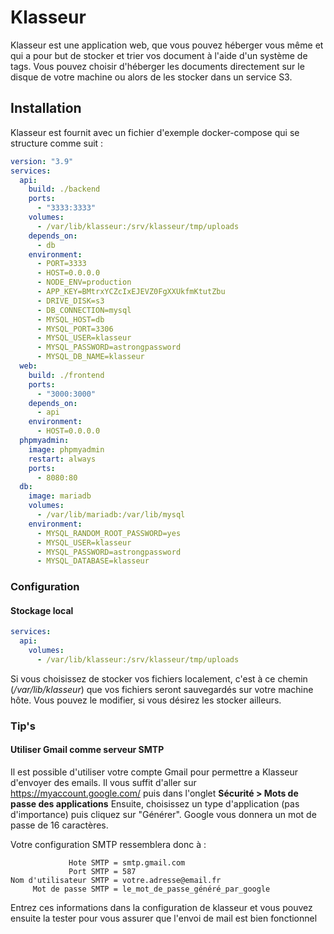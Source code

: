 # Klasseur

Klasseur est une application web, que vous pouvez héberger vous même et qui a pour but de stocker et trier vos document à l'aide d'un système de tags. Vous pouvez choisir d'héberger les documents directement sur le disque de votre machine ou alors de les stocker dans un service S3.

## Installation

Klasseur est fournit avec un fichier d'exemple docker-compose qui se structure comme suit :

```yml
version: "3.9"
services:
  api:
    build: ./backend
    ports:
      - "3333:3333"
    volumes:
      - /var/lib/klasseur:/srv/klasseur/tmp/uploads
    depends_on:
      - db
    environment:
      - PORT=3333
      - HOST=0.0.0.0
      - NODE_ENV=production
      - APP_KEY=BMtrxYCZcIxEJEVZ0FgXXUkfmKtutZbu
      - DRIVE_DISK=s3
      - DB_CONNECTION=mysql
      - MYSQL_HOST=db
      - MYSQL_PORT=3306
      - MYSQL_USER=klasseur
      - MYSQL_PASSWORD=astrongpassword
      - MYSQL_DB_NAME=klasseur
  web:
    build: ./frontend
    ports:
      - "3000:3000"
    depends_on:
      - api
    environment:
      - HOST=0.0.0.0
  phpmyadmin:
    image: phpmyadmin
    restart: always
    ports:
      - 8080:80
  db:
    image: mariadb
    volumes:
      - /var/lib/mariadb:/var/lib/mysql
    environment:
      - MYSQL_RANDOM_ROOT_PASSWORD=yes
      - MYSQL_USER=klasseur
      - MYSQL_PASSWORD=astrongpassword
      - MYSQL_DATABASE=klasseur
```

### Configuration
#### Stockage local
```yml
services:
  api:
    volumes:
      - /var/lib/klasseur:/srv/klasseur/tmp/uploads
```
Si vous choisissez de stocker vos fichiers localement, c'est à ce chemin (*/var/lib/klasseur*) que vos fichiers seront sauvegardés sur votre machine hôte. Vous pouvez le modifier, si vous désirez les stocker ailleurs.

### Tip's
#### Utiliser Gmail comme serveur SMTP
Il est possible d'utiliser votre compte Gmail pour permettre a Klasseur d'envoyer des emails.
Il vous suffit d'aller sur https://myaccount.google.com/ puis dans l'onglet **Sécurité > Mots de passe des applications**
Ensuite, choisissez un type d'application (pas d'importance) puis cliquez sur "Générer".
Google vous donnera un mot de passe de 16 caractères.

Votre configuration SMTP ressemblera donc à :
```
             Hote SMTP = smtp.gmail.com
             Port SMTP = 587
Nom d'utilisateur SMTP = votre.adresse@email.fr
     Mot de passe SMTP = le_mot_de_passe_généré_par_google
```
Entrez ces informations dans la configuration de klasseur et vous pouvez ensuite la tester pour vous assurer que l'envoi de mail est bien fonctionnel